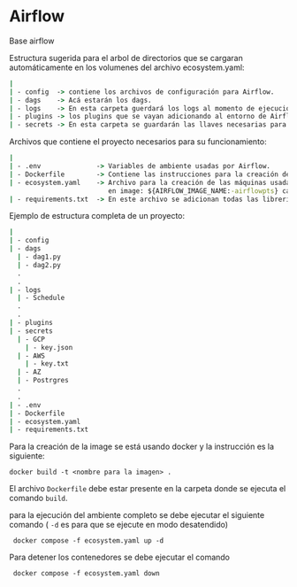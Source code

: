 # Airflow
Base airflow

Estructura sugerida para el arbol de directorios que se cargaran automáticamente en los volumenes del archivo ecosystem.yaml:

``` cmd
|
| - config  -> contiene los archivos de configuración para Airflow.
| - dags    -> Acá estarán los dags.
| - logs    -> En esta carpeta guerdará los logs al momento de ejecución de las máquinas (este irá creciendo y es bueno ir limpiando si no se requiere para seguimientos).
| - plugins -> los plugins que se vayan adicionando al entorno de Airflow
| - secrets -> En esta carpeta se guardarán las llaves necesarias para conexiones con BD o Clouds.
```
Archivos que contiene el proyecto necesarios para su funcionamiento:

``` cmd
|
| - .env              -> Variables de ambiente usadas por Airflow.
| - Dockerfile        -> Contiene las instrucciones para la creación de la imagen de Airflow y lee el archivo de requirements.txt para satisfacer libreriás adicionales.
| - ecosystem.yaml    -> Archivo para la creación de las máquinas usadas para que funcione Airflow, en este se deberán modificar según las necesidades.
                         en image: ${AIRFLOW_IMAGE_NAME:-airflowpts} cambiar airflowpts por el nombre de la imagen asignada cuando se hace el build del Dockerfile
| - requirements.txt  -> En este archivo se adicionan todas las librerías adicionales para ser cargadas al momento de creación de la imagen.
```
Ejemplo de estructura completa de un proyecto:
``` cmd
|
| - config
| - dags
  | - dag1.py
  | - dag2.py
  .
  .
| - logs
  | - Schedule
  .
  .
| - plugins
| - secrets
  | - GCP
    | - key.json
  | - AWS
    | - key.txt
  | - AZ
  | - Postrgres
  .
  .
| - .env
| - Dockerfile
| - ecosystem.yaml
| - requirements.txt
```

Para la creación de la image se está usando docker y la instrucción es la siguiente:
```nginx
docker build -t <nombre para la imagen> .
```
El archivo `Dockerfile` debe estar presente en la carpeta donde se ejecuta el comando `build`.

para la ejecución del ambiente completo se debe ejecutar el siguiente comando ( ` -d ` es para que se ejecute en modo desatendido)
```nginx
 docker compose -f ecosystem.yaml up -d
```

Para detener los contenedores se debe ejecutar el comando
```nginx
 docker compose -f ecosystem.yaml down
```
